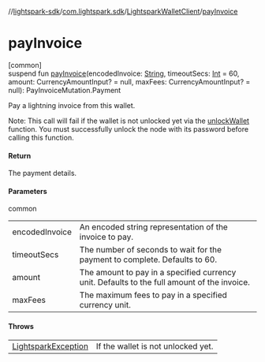 //[lightspark-sdk](../../../index.md)/[com.lightspark.sdk](../index.md)/[LightsparkWalletClient](index.md)/[payInvoice](pay-invoice.md)

# payInvoice

[common]\
suspend fun [payInvoice](pay-invoice.md)(encodedInvoice: [String](https://kotlinlang.org/api/latest/jvm/stdlib/kotlin/-string/index.html), timeoutSecs: [Int](https://kotlinlang.org/api/latest/jvm/stdlib/kotlin/-int/index.html) = 60, amount: CurrencyAmountInput? = null, maxFees: CurrencyAmountInput? = null): PayInvoiceMutation.Payment

Pay a lightning invoice from this wallet.

Note: This call will fail if the wallet is not unlocked yet via the [unlockWallet](unlock-wallet.md) function. You must successfully unlock the node with its password before calling this function.

#### Return

The payment details.

#### Parameters

common

| | |
|---|---|
| encodedInvoice | An encoded string representation of the invoice to pay. |
| timeoutSecs | The number of seconds to wait for the payment to complete. Defaults to 60. |
| amount | The amount to pay in a specified currency unit. Defaults to the full amount of the invoice. |
| maxFees | The maximum fees to pay in a specified currency unit. |

#### Throws

| | |
|---|---|
| [LightsparkException](../-lightspark-exception/index.md) | If the wallet is not unlocked yet. |
